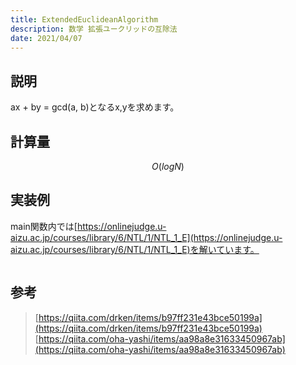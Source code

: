 ```yaml
---
title: ExtendedEuclideanAlgorithm
description: 数学 拡張ユークリッドの互除法
date: 2021/04/07
---
```


## 説明

ax + by = gcd(a, b)となるx,yを求めます。

## 計算量
$$
O(log N)
$$

## 実装例
main関数内では[https://onlinejudge.u-aizu.ac.jp/courses/library/6/NTL/1/NTL_1_E](https://onlinejudge.u-aizu.ac.jp/courses/library/6/NTL/1/NTL_1_E)を解いています。

```cpp import=/assets/Library/math/extgcd.cpp
```

## 参考
> [https://qiita.com/drken/items/b97ff231e43bce50199a](https://qiita.com/drken/items/b97ff231e43bce50199a)  
> [https://qiita.com/oha-yashi/items/aa98a8e31633450967ab](https://qiita.com/oha-yashi/items/aa98a8e31633450967ab)